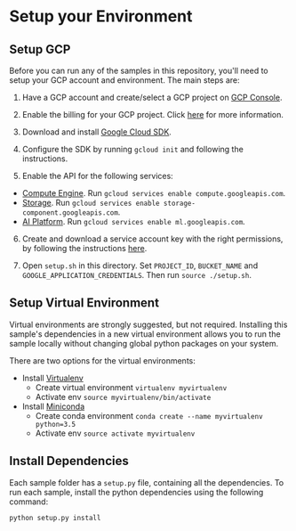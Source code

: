 # Setup your Environment

## Setup GCP

Before you can run any of the samples in this repository, you'll need to setup your GCP account and environment.
The main steps are:

1. Have a GCP account and create/select a GCP project on [GCP Console](https://console.cloud.google.com).

2. Enable the billing for your GCP project. Click [here](https://cloud.google.com/billing/docs/how-to/modify-project) for more information.

3. Download and install [Google Cloud SDK](https://cloud.google.com/sdk/docs/).

4. Configure the SDK by running `gcloud init` and following the instructions.

5. Enable the API for the following services:

  * [Compute Engine](https://pantheon.corp.google.com/compute). Run `gcloud services enable compute.googleapis.com`.
  * [Storage](https://pantheon.corp.google.com/storage). Run `gcloud services enable storage-component.googleapis.com`.
  * [AI Platform](https://pantheon.corp.google.com/mlengine). Run `gcloud services enable ml.googleapis.com`.

6. Create and download a service account key with the right permissions, by following the instructions [here](https://cloud.google.com/iam/docs/creating-managing-service-account-keys#iam-service-account-keys-create-gcloud).

7. Open `setup.sh` in this directory. Set `PROJECT_ID`, `BUCKET_NAME` and `GOOGLE_APPLICATION_CREDENTIALS`. Then run `source ./setup.sh`.

  
## Setup Virtual Environment

Virtual environments are strongly suggested, but not required. Installing this
sample's dependencies in a new virtual environment allows you to run the sample
locally without changing global python packages on your system.

There are two options for the virtual environments:

*   Install [Virtualenv](https://virtualenv.pypa.io/en/stable/) 
    *   Create virtual environment `virtualenv myvirtualenv`
    *   Activate env `source myvirtualenv/bin/activate`
*   Install [Miniconda](https://conda.io/miniconda.html)
    *   Create conda environment `conda create --name myvirtualenv python=3.5`
    *   Activate env `source activate myvirtualenv`
    
## 

## Install Dependencies

Each sample folder has a `setup.py` file, containing all the dependencies.
To run each sample, install the python dependencies using the following command:
 
 ```
python setup.py install
 ```
 
